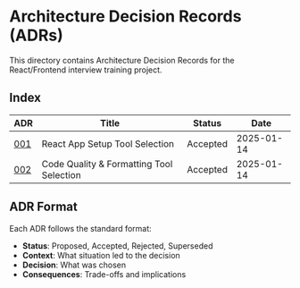 # Architecture Decision Records (ADRs)

This directory contains Architecture Decision Records for the React/Frontend interview training project.

## Index

| ADR | Title | Status | Date |
|-----|-------|--------|------|
| [001](001-react-app-setup.md) | React App Setup Tool Selection | Accepted | 2025-01-14 |
| [002](002-code-quality-formatting.md) | Code Quality & Formatting Tool Selection | Accepted | 2025-01-14 |

## ADR Format

Each ADR follows the standard format:
- **Status**: Proposed, Accepted, Rejected, Superseded
- **Context**: What situation led to the decision
- **Decision**: What was chosen
- **Consequences**: Trade-offs and implications